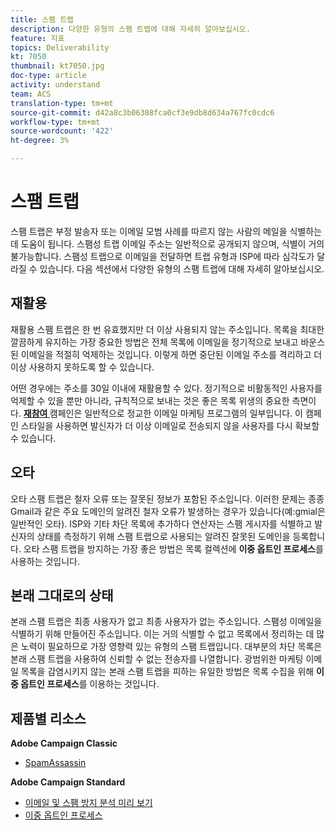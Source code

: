 ```yaml
---
title: 스팸 트랩
description: 다양한 유형의 스팸 트랩에 대해 자세히 알아보십시오.
feature: 지표
topics: Deliverability
kt: 7050
thumbnail: kt7050.jpg
doc-type: article
activity: understand
team: ACS
translation-type: tm+mt
source-git-commit: d42a8c3b06308fca0cf3e9db8d634a767fc0cdc6
workflow-type: tm+mt
source-wordcount: '422'
ht-degree: 3%

---
```



# 스팸 트랩

스팸 트랩은 부정 발송자 또는 이메일 모범 사례를 따르지 않는 사람의 메일을 식별하는 데 도움이 됩니다. 스팸성 트랩 이메일 주소는 일반적으로 공개되지 않으며, 식별이 거의 불가능합니다. 스팸성 트랩으로 이메일을 전달하면 트랩 유형과 ISP에 따라 심각도가 달라질 수 있습니다. 다음 섹션에서 다양한 유형의 스팸 트랩에 대해 자세히 알아보십시오.

## 재활용

재활용 스팸 트랩은 한 번 유효했지만 더 이상 사용되지 않는 주소입니다. 목록을 최대한 깔끔하게 유지하는 가장 중요한 방법은 전체 목록에 이메일을 정기적으로 보내고 바운스된 이메일을 적절히 억제하는 것입니다. 이렇게 하면 중단된 이메일 주소를 격리하고 더 이상 사용하지 못하도록 할 수 있습니다.

어떤 경우에는 주소를 30일 이내에 재활용할 수 있다. 정기적으로 비활동적인 사용자를 억제할 수 있을 뿐만 아니라, 규칙적으로 보내는 것은 좋은 목록 위생의 중요한 측면이다. **[재참여 ](https://experienceleague.adobe.com/docs/campaign-classic/using/sending-messages/deliverability-management/re-engagement-best-practices.html?lang=en#sending-messages)** 캠페인은 일반적으로 정교한 이메일 마케팅 프로그램의 일부입니다. 이 캠페인 스타일을 사용하면 발신자가 더 이상 이메일로 전송되지 않을 사용자를 다시 확보할 수 있습니다.

## 오타

오타 스팸 트랩은 철자 오류 또는 잘못된 정보가 포함된 주소입니다. 이러한 문제는 종종 Gmail과 같은 주요 도메인의 알려진 철자 오류가 발생하는 경우가 있습니다(예:gmial은 일반적인 오타). ISP와 기타 차단 목록에 추가하다 연산자는 스팸 게시자를 식별하고 발신자의 상태를 측정하기 위해 스팸 트랩으로 사용되는 알려진 잘못된 도메인을 등록합니다. 오타 스팸 트랩을 방지하는 가장 좋은 방법은 목록 컬렉션에 **이중 옵트인 프로세스**&#x200B;를 사용하는 것입니다.

## 본래 그대로의 상태

본래 스팸 트랩은 최종 사용자가 없고 최종 사용자가 없는 주소입니다. 스팸성 이메일을 식별하기 위해 만들어진 주소입니다. 이는 거의 식별할 수 없고 목록에서 정리하는 데 많은 노력이 필요하므로 가장 영향력 있는 유형의 스팸 트랩입니다. 대부분의 차단 목록은 본래 스팸 트랩을 사용하여 신뢰할 수 없는 전송자를 나열합니다. 광범위한 마케팅 이메일 목록을 감염시키지 않는 본래 스팸 트랩을 피하는 유일한 방법은 목록 수집을 위해 **이중 옵트인 프로세스**&#x200B;를 이용하는 것입니다.

## 제품별 리소스

**Adobe Campaign Classic**

* [SpamAssassin](https://experienceleague.adobe.com/docs/campaign-classic/using/sending-messages/deliverability-management/spamassassin.html?lang=en#using-spamassassin)

**Adobe Campaign Standard**

* [이메일 및 스팸 방지 분석 미리 보기](https://experienceleague.adobe.com/docs/campaign-standard-learn/tutorials/designing-content/email-designer/preview-your-email.html#designing-content)
* [이중 옵트인 프로세스](https://experienceleague.adobe.com/docs/campaign-standard/using/communication-channels/landing-pages/setting-up-a-double-opt-in-process.html?lang=en#communication-channels)


